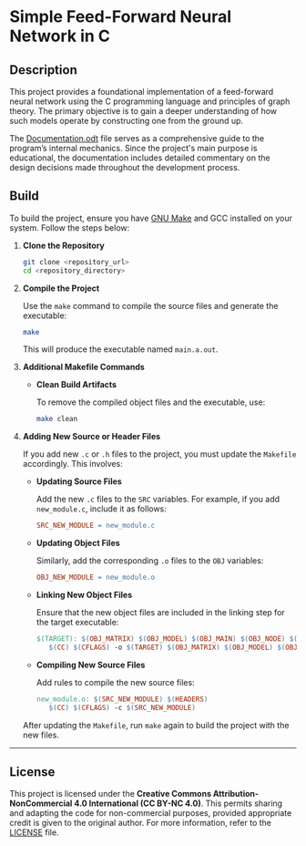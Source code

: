 # Simple Feed-Forward Neural Network in C  

## Description  

This project provides a foundational implementation of a feed-forward neural network using the C programming language and principles of graph theory. The primary objective is to gain a deeper understanding of how such models operate by constructing one from the ground up.  

The [Documentation.odt](Documentation.odt) file serves as a comprehensive guide to the program’s internal mechanics. Since the project's main purpose is educational, the documentation includes detailed commentary on the design decisions made throughout the development process.  


## Build

To build the project, ensure you have [GNU Make](https://www.gnu.org/software/make/) and GCC installed on your system. Follow the steps below:

1. **Clone the Repository**

   ```bash
   git clone <repository_url>
   cd <repository_directory>
   ```

2. **Compile the Project**

   Use the `make` command to compile the source files and generate the executable:

   ```bash
   make
   ```

   This will produce the executable named `main.a.out`.

3. **Additional Makefile Commands**

   - **Clean Build Artifacts**

     To remove the compiled object files and the executable, use:

     ```bash
     make clean
     ```

4. **Adding New Source or Header Files**

   If you add new `.c` or `.h` files to the project, you must update the `Makefile` accordingly. This involves:

   - **Updating Source Files**

     Add the new `.c` files to the `SRC` variables. For example, if you add `new_module.c`, include it as follows:

     ```makefile
     SRC_NEW_MODULE = new_module.c
     ```

   - **Updating Object Files**

     Similarly, add the corresponding `.o` files to the `OBJ` variables:

     ```makefile
     OBJ_NEW_MODULE = new_module.o
     ```

   - **Linking New Object Files**

     Ensure that the new object files are included in the linking step for the target executable:

     ```makefile
     $(TARGET): $(OBJ_MATRIX) $(OBJ_MODEL) $(OBJ_MAIN) $(OBJ_NODE) $(OBJ_NEW_MODULE)
     	$(CC) $(CFLAGS) -o $(TARGET) $(OBJ_MATRIX) $(OBJ_MODEL) $(OBJ_MAIN) $(OBJ_NODE) $(OBJ_NEW_MODULE) -lm
     ```

   - **Compiling New Source Files**

     Add rules to compile the new source files:

     ```makefile
     new_module.o: $(SRC_NEW_MODULE) $(HEADERS)
     	$(CC) $(CFLAGS) -c $(SRC_NEW_MODULE)
     ```

   After updating the `Makefile`, run `make` again to build the project with the new files.

---

## License  

This project is licensed under the **Creative Commons Attribution-NonCommercial 4.0 International (CC BY-NC 4.0)**. This permits sharing and adapting the code for non-commercial purposes, provided appropriate credit is given to the original author. For more information, refer to the [LICENSE](LICENSE) file.  
